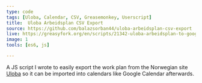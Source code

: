 ```yaml
---
type: code
tags: [Uloba, Calendar, CSV, Greasemonkey, Userscript]
title:  Uloba Arbeidsplan CSV Export
source: https://github.com/balazsorban44/uloba-arbeidsplan-csv-export
live: https://greasyfork.org/en/scripts/21342-uloba-arbeidsplan-to-google-calendar
image: 1
tools: [es6, js]

---
```


A JS script I wrote to easily export the work plan from the Norwegian site [Uloba](https://uloba.no) so it can be imported into calendars like Google Calendar afterwards.
